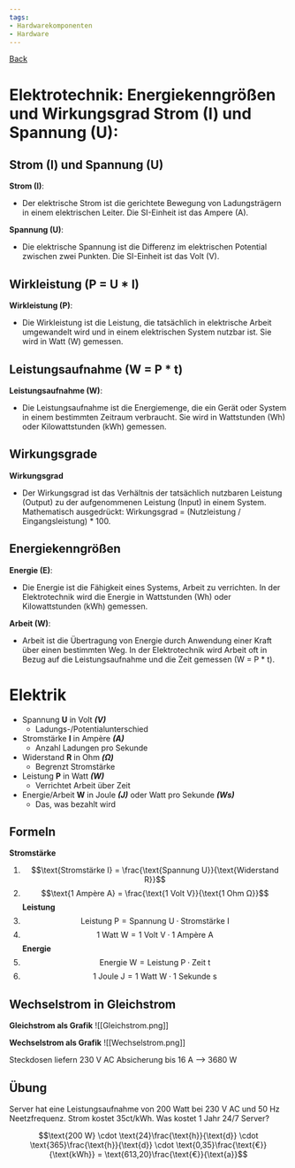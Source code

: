 ```yaml
---
tags:
- Hardwarekomponenten
- Hardware
---
```

[Back](Uebersicht%20der%20Hardwarekomponenten%20Themen.md)
# Elektrotechnik: Energiekenngrößen und Wirkungsgrad Strom (I) und Spannung (U):
## Strom (I) und Spannung (U)
**Strom (I)**:  
- Der elektrische Strom ist die gerichtete Bewegung von Ladungsträgern in einem elektrischen Leiter. Die SI-Einheit ist das Ampere (A). 

**Spannung (U)**:
- Die elektrische Spannung ist die Differenz im elektrischen Potential zwischen zwei Punkten. Die SI-Einheit ist das Volt (V).

## Wirkleistung (P = U * I)
**Wirkleistung (P)**:
- Die Wirkleistung ist die Leistung, die tatsächlich in elektrische Arbeit umgewandelt wird und in einem elektrischen System nutzbar ist. Sie wird in Watt (W) gemessen.

## Leistungsaufnahme (W = P * t)
**Leistungsaufnahme (W)**:  
- Die Leistungsaufnahme ist die Energiemenge, die ein Gerät oder System in einem bestimmten Zeitraum verbraucht. Sie wird in Wattstunden (Wh) oder Kilowattstunden (kWh) gemessen.

## Wirkungsgrade
**Wirkungsgrad**
- Der Wirkungsgrad ist das Verhältnis der tatsächlich nutzbaren Leistung (Output) zu der aufgenommenen Leistung (Input) in einem System. Mathematisch ausgedrückt: Wirkungsgrad = (Nutzleistung / Eingangsleistung) * 100.

## Energiekenngrößen
**Energie (E)**:
- Die Energie ist die Fähigkeit eines Systems, Arbeit zu verrichten. In der Elektrotechnik wird die Energie in Wattstunden (Wh) oder Kilowattstunden (kWh) gemessen. 

**Arbeit (W)**:
- Arbeit ist die Übertragung von Energie durch Anwendung einer Kraft über einen bestimmten Weg. In der Elektrotechnik wird Arbeit oft in Bezug auf die Leistungsaufnahme und die Zeit gemessen (W = P * t).

# Elektrik
- Spannung **U** in Volt **_(V)_**
	- Ladungs-/Potentialunterschied
- Stromstärke **I** in Ampère **_(A)_**
	- Anzahl Ladungen pro Sekunde
- Widerstand **R** in Ohm **_(Ω)_**
	- Begrenzt Stromstärke
- Leistung **P** in Watt **_(W)_**
	- Verrichtet Arbeit über Zeit
- Energie/Arbeit **W** in Joule **_(J)_** oder Watt pro Sekunde **_(Ws)_**
	- Das, was bezahlt wird

## Formeln
**Stromstärke**
1. $$\text{Stromstärke I} = \frac{\text{Spannung U}}{\text{Widerstand R}}$$
2. $$\text{1 Ampère A} = \frac{\text{1 Volt V}}{\text{1 Ohm Ω}}$$
**Leistung**
1. $$\text{Leistung P} = \text{Spannung U} \cdot \text{Stromstärke I}$$
2. $$\text{1 Watt W} = \text{1 Volt V} \cdot \text{1 Ampère A}$$
**Energie**
1. $$\text{Energie W} = \text{Leistung P} \cdot \text{Zeit t}$$
2. $$\text{1 Joule J} = \text{1 Watt W} \cdot \text{1 Sekunde s}$$

## Wechselstrom in Gleichstrom
**Gleichstrom als Grafik**
![[Gleichstrom.png]]

**Wechselstrom als Grafik**
![[Wechselstrom.png]]

Steckdosen liefern 230 V AC
Absicherung bis 16 A --> 3680 W

## Übung
Server hat eine Leistungsaufnahme von 200 Watt bei 230 V AC und 50 Hz Neetzfrequenz.
Strom kostet 35ct/kWh.
Was kostet 1 Jahr 24/7 Server?

$$\text{200 W} \cdot \text{24}\frac{\text{h}}{\text{d}} \cdot \text{365}\frac{\text{h}}{\text{d}} \cdot \text{0,35}\frac{\text{€}}{\text{kWh}} = \text{613,20}\frac{\text{€}}{\text{a}}$$